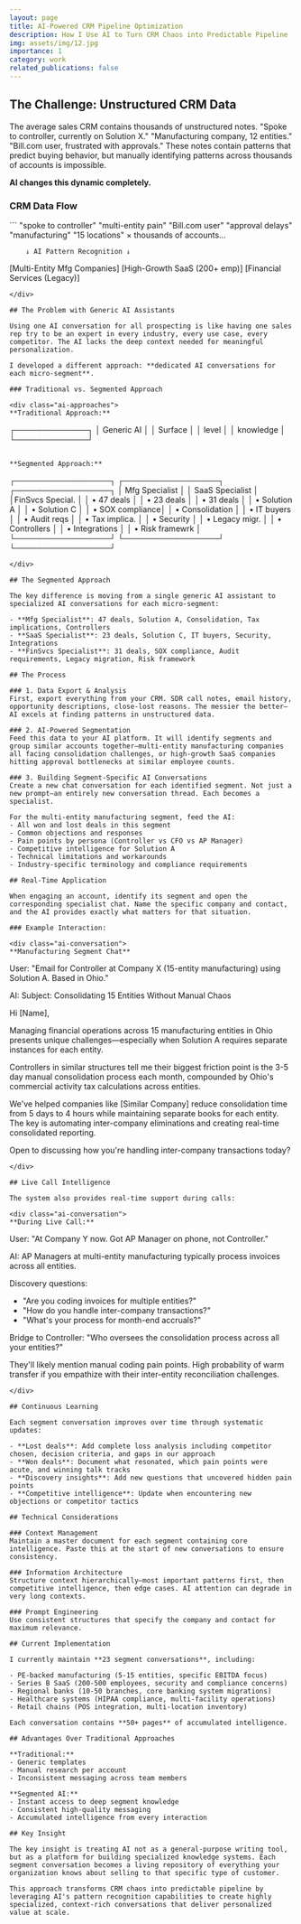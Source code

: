 ```yaml
---
layout: page
title: AI-Powered CRM Pipeline Optimization
description: How I Use AI to Turn CRM Chaos into Predictable Pipeline
img: assets/img/12.jpg
importance: 1
category: work
related_publications: false
---
```


## The Challenge: Unstructured CRM Data

The average sales CRM contains thousands of unstructured notes. "Spoke to controller, currently on Solution X." "Manufacturing company, 12 entities." "Bill.com user, frustrated with approvals." These notes contain patterns that predict buying behavior, but manually identifying patterns across thousands of accounts is impossible.

**AI changes this dynamic completely.**

### CRM Data Flow
<div class="ai-crm-flow">
```
"spoke to controller" 
"multi-entity pain"  
"Bill.com user"
"approval delays"
"manufacturing"
"15 locations"
× thousands of accounts...

        ↓ AI Pattern Recognition ↓

[Multi-Entity Mfg Companies]
[High-Growth SaaS (200+ emp)]
[Financial Services (Legacy)]
```
</div>

## The Problem with Generic AI Assistants

Using one AI conversation for all prospecting is like having one sales rep try to be an expert in every industry, every use case, every competitor. The AI lacks the deep context needed for meaningful personalization.

I developed a different approach: **dedicated AI conversations for each micro-segment**.

### Traditional vs. Segmented Approach

<div class="ai-approaches">
**Traditional Approach:**
```
┌─────────────┐
│ Generic AI  │
│   Surface   │
│   level     │
│ knowledge   │
└─────────────┘
```

**Segmented Approach:**
```
┌─────────────────┐ ┌─────────────────┐ ┌─────────────────┐
│ Mfg Specialist  │ │ SaaS Specialist │ │FinSvcs Special. │
│ • 47 deals      │ │ • 23 deals      │ │ • 31 deals      │
│ • Solution A    │ │ • Solution C    │ │ • SOX compliance│
│ • Consolidation │ │ • IT buyers     │ │ • Audit reqs    │
│ • Tax implica.  │ │ • Security      │ │ • Legacy migr.  │
│ • Controllers   │ │ • Integrations  │ │ • Risk framewrk │
└─────────────────┘ └─────────────────┘ └─────────────────┘
```
</div>

## The Segmented Approach

The key difference is moving from a single generic AI assistant to specialized AI conversations for each micro-segment:

- **Mfg Specialist**: 47 deals, Solution A, Consolidation, Tax implications, Controllers
- **SaaS Specialist**: 23 deals, Solution C, IT buyers, Security, Integrations  
- **FinSvcs Specialist**: 31 deals, SOX compliance, Audit requirements, Legacy migration, Risk framework

## The Process

### 1. Data Export & Analysis
First, export everything from your CRM. SDR call notes, email history, opportunity descriptions, close-lost reasons. The messier the better—AI excels at finding patterns in unstructured data.

### 2. AI-Powered Segmentation
Feed this data to your AI platform. It will identify segments and group similar accounts together—multi-entity manufacturing companies all facing consolidation challenges, or high-growth SaaS companies hitting approval bottlenecks at similar employee counts.

### 3. Building Segment-Specific AI Conversations
Create a new chat conversation for each identified segment. Not just a new prompt—an entirely new conversation thread. Each becomes a specialist.

For the multi-entity manufacturing segment, feed the AI:
- All won and lost deals in this segment
- Common objections and responses
- Pain points by persona (Controller vs CFO vs AP Manager)
- Competitive intelligence for Solution A
- Technical limitations and workarounds
- Industry-specific terminology and compliance requirements

## Real-Time Application

When engaging an account, identify its segment and open the corresponding specialist chat. Name the specific company and contact, and the AI provides exactly what matters for that situation.

### Example Interaction:

<div class="ai-conversation">
**Manufacturing Segment Chat**
```
User: "Email for Controller at Company X (15-entity manufacturing) using Solution A. Based in Ohio."

AI: Subject: Consolidating 15 Entities Without Manual Chaos

Hi [Name],

Managing financial operations across 15 manufacturing entities in Ohio presents unique challenges—especially when Solution A requires separate instances for each entity.

Controllers in similar structures tell me their biggest friction point is the 3-5 day manual consolidation process each month, compounded by Ohio's commercial activity tax calculations across entities.

We've helped companies like [Similar Company] reduce consolidation time from 5 days to 4 hours while maintaining separate books for each entity. The key is automating inter-company eliminations and creating real-time consolidated reporting.

Open to discussing how you're handling inter-company transactions today?
```
</div>

## Live Call Intelligence

The system also provides real-time support during calls:

<div class="ai-conversation">
**During Live Call:**
```
User: "At Company Y now. Got AP Manager on phone, not Controller."

AI: AP Managers at multi-entity manufacturing typically process invoices across all entities.

Discovery questions:
- "Are you coding invoices for multiple entities?"
- "How do you handle inter-company transactions?"
- "What's your process for month-end accruals?"

Bridge to Controller:
"Who oversees the consolidation process across all your entities?"

They'll likely mention manual coding pain points. High probability of warm transfer if you empathize with their inter-entity reconciliation challenges.
```
</div>

## Continuous Learning

Each segment conversation improves over time through systematic updates:

- **Lost deals**: Add complete loss analysis including competitor chosen, decision criteria, and gaps in our approach
- **Won deals**: Document what resonated, which pain points were acute, and winning talk tracks
- **Discovery insights**: Add new questions that uncovered hidden pain points
- **Competitive intelligence**: Update when encountering new objections or competitor tactics

## Technical Considerations

### Context Management
Maintain a master document for each segment containing core intelligence. Paste this at the start of new conversations to ensure consistency.

### Information Architecture
Structure context hierarchically—most important patterns first, then competitive intelligence, then edge cases. AI attention can degrade in very long contexts.

### Prompt Engineering
Use consistent structures that specify the company and contact for maximum relevance.

## Current Implementation

I currently maintain **23 segment conversations**, including:

- PE-backed manufacturing (5-15 entities, specific EBITDA focus)
- Series B SaaS (200-500 employees, security and compliance concerns)
- Regional banks (10-50 branches, core banking system migrations)
- Healthcare systems (HIPAA compliance, multi-facility operations)
- Retail chains (POS integration, multi-location inventory)

Each conversation contains **50+ pages** of accumulated intelligence.

## Advantages Over Traditional Approaches

**Traditional:**
- Generic templates
- Manual research per account
- Inconsistent messaging across team members

**Segmented AI:**
- Instant access to deep segment knowledge
- Consistent high-quality messaging
- Accumulated intelligence from every interaction

## Key Insight

The key insight is treating AI not as a general-purpose writing tool, but as a platform for building specialized knowledge systems. Each segment conversation becomes a living repository of everything your organization knows about selling to that specific type of customer.

This approach transforms CRM chaos into predictable pipeline by leveraging AI's pattern recognition capabilities to create highly specialized, context-rich conversations that deliver personalized value at scale. 